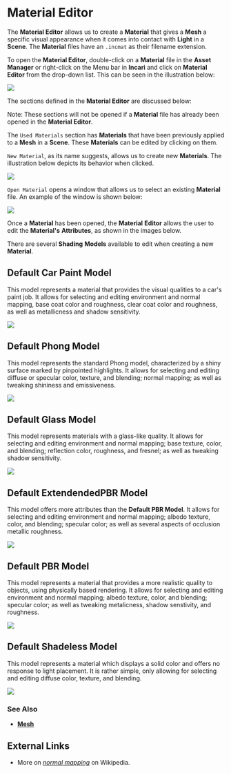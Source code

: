 # Material Editor

The **Material Editor** allows us to create a **Material** that gives a **Mesh** a specific visual appearance when it comes into contact with **Light** in a **Scene**. The **Material** files have an `.incmat` as their filename extension.

To open the **Material Editor**, double-click on a **Material** file in the **Asset Manager** or right-click on the Menu bar in **Incari** and click on **Material Editor** from the drop-down list. This can be seen in the illustration below:

![](../.gitbook/assets/material-editor.PNG)

The sections defined in the **Material Editor** are discussed below:

Note: These sections will not be opened if a **Material** file has already been opened in the **Material Editor**.

The `Used Materials` section has **Materials** that have been previously applied to a **Mesh** in a **Scene**. These **Materials** can be edited by clicking on them.

`New Material`, as its name suggests, allows us to create new **Materials**. The illustration below depicts its behavior when clicked.

![](../.gitbook/assets/create-material.gif)

`Open Material` opens a window that allows us to select an existing **Material** file. An example of the window is shown below:

![](../.gitbook/assets/open-material-editor.PNG)

Once a **Material** has been opened, the **Material** **Editor** allows the user to edit the **Material's** **Attributes**, as shown in the images below.  <!-- Along with ways to edit **Shadow** and **Texture**, **Incari** now supports the use of _normal mapping_ with the `Normal Maps` **Attribute**. This allows the user to upload a **Normal Map** file that, when applied, can improve the detail and complexity of a **Mesh** which is made up of a low number of polygons \(simply put, less complex\). This also helps streamline the rendering process. With this type of texture mapping, **Meshes** in **Incari** will seem as detailed as complicated ones, while being more efficient. !-->

<!--![](../.gitbook/assets/material-editor-1.png)

![](../.gitbook/assets/material-editor-2.png) !-->

There are several **Shading** **Models** available to edit when creating a new **Material**.

## Default Car Paint Model 

This model represents a material that provides the visual qualities to a car's paint job. It allows for selecting and editing environment and normal mapping, base coat color and roughness, clear coat color and roughness, as well as metallicness and shadow sensitivity.

![](../.gitbook/assets/defaultcarpaintmodel.png)


## Default Phong Model 

This model represents the standard Phong model, characterized by a shiny surface marked by pinpointed highlights. It allows for selecting and editing diffuse or specular color, texture, and blending; normal mapping; as well as tweaking shininess and emissiveness.

![](../.gitbook/assets/defaultphongmodel.png)



## Default Glass Model

This model represents materials with a glass-like quality. It allows for selecting and editing environment and normal mapping; base texture, color, and blending; reflection color, roughness, and fresnel; as well as tweaking shadow sensitivity. 

![](../.gitbook/assets/defaultglassmodel.png)
## Default ExtendendedPBR Model

This model offers more attributes than the **Default PBR Model**. It allows for selecting and editing environment and normal mapping; albedo texture, color, and blending; specular color; as well as several aspects of occlusion metallic roughness.


![](../.gitbook/assets/defaultextendedpbrmodel.png)
## Default PBR Model

This model represents a material that provides a more realistic quality to objects, using physically based rendering. It allows for selecting and editing environment and normal mapping; albedo texture, color, and blending; specular color; as well as tweaking metalicness, shadow senstivity, and roughness. 

![](../.gitbook/assets/defaultpbrmodel.png)
## Default Shadeless Model 

This model represents a material which displays a solid color and offers no response to light placement. It is rather simple, only allowing for selecting and editing diffuse color, texture, and blending. 

![](../.gitbook/assets/defaultshadelessmodel.png)
### See Also

* [**Mesh**](../getting-started/scene-objects/mesh.md)

## External Links

* More on [_normal mapping_](https://en.wikipedia.org/wiki/Normal_mapping) on Wikipedia.

